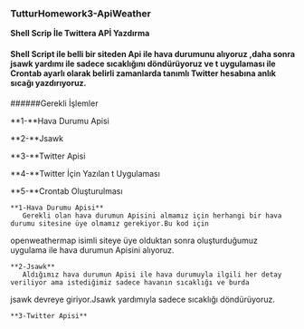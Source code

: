 ### TutturHomework3-ApiWeather
**Shell Scrip İle Twittera APİ Yazdırma**
        
#### Shell Script ile belli bir siteden Api ile hava durumunu alıyoruz ,daha sonra jsawk yardımı ile sadece sıcaklığını döndürüyoruz ve t uygulaması ile Crontab ayarlı olarak belirli zamanlarda tanımlı Twitter hesabına anlık sıcağı yazdırıyoruz.

######Gerekli İşlemler

**1-**Hava Durumu Apisi

**2-**Jsawk 

**3-**Twitter Apisi

**4-**Twitter İçin Yazılan t Uygulaması

**5-**Crontab Oluşturulması


    **1-Hava Durumu Apisi**
       Gerekli olan hava durumun Apisini almamız için herhangi bir hava durumu sitesine üye olmamız gerekiyor.Bu kod için 
openweathermap isimli siteye üye olduktan sonra oluşturduğumuz uygulama ile hava durumun Apisini alıyoruz.
    
    **2-Jsawk**
       Aldığımız hava durumun Apisi ile hava durumuyla ilgili her detay veriliyor ama istediğimiz sadece havanın sıcaklığı ve burda 
jsawk devreye giriyor.Jsawk yardımıyla sadece sıcaklığı döndürüyoruz.

    **3-Twitter Apisi**
         
        
     
     
     
     
     
     
     
     
